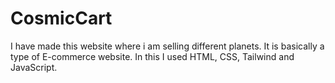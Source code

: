 # CosmicCart
I have made this website where i am selling different planets. It is basically a type of E-commerce website. In this I used HTML, CSS, Tailwind and JavaScript. 

